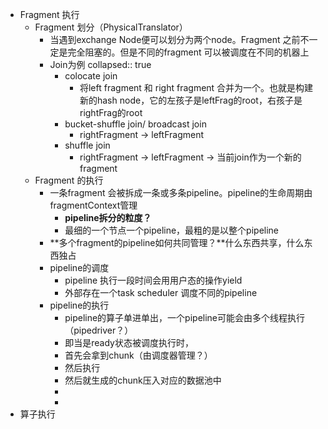 - Fragment 执行
	- Fragment 划分（PhysicalTranslator）
		- 当遇到exchange Node便可以划分为两个node。Fragment 之前不一定是完全阻塞的。但是不同的fragment 可以被调度在不同的机器上
		- Join为例
		  collapsed:: true
			- colocate join
				- 将left fragment 和 right fragment 合并为一个。也就是构建新的hash node，它的左孩子是leftFrag的root，右孩子是rightFrag的root
			- bucket-shuffle join/ broadcast join
				- rightFragment -> leftFragment
			- shuffle join
				- rightFragment -> leftFragment -> 当前join作为一个新的fragment
	- Fragment 的执行
		- 一条fragment 会被拆成一条或多条pipeline。pipeline的生命周期由fragmentContext管理
			- **pipeline拆分的粒度？**
			- 最细的一个节点一个pipeline，最粗的是以整个pipeline
		- **多个fragment的pipeline如何共同管理？**什么东西共享，什么东西独占
		- pipeline的调度
			- pipeline 执行一段时间会用用户态的操作yield
			- 外部存在一个task scheduler 调度不同的pipeline
		- pipeline的执行
			- pipeline的算子单进单出，一个pipeline可能会由多个线程执行（pipedriver？）
			- 即当是ready状态被调度执行时，
			- 首先会拿到chunk（由调度器管理？）
			- 然后执行
			- 然后就生成的chunk压入对应的数据池中
			-
			-
- 算子执行